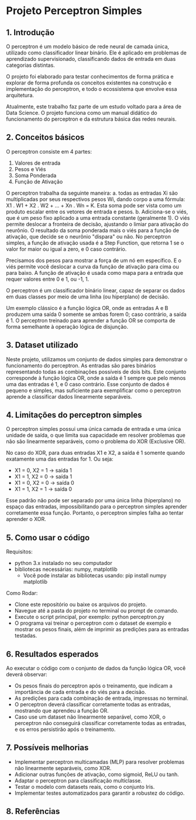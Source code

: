 # Projeto Perceptron Simples

## 1. Introdução
O perceptron é um modelo básico de rede neural de camada única, utilizado como classificador linear binário. Ele é aplicado em problemas de aprendizado supervisionado, classificando dados de entrada em duas categorias distintas.

O projeto foi elaborado para testar conhecimentos de forma prática e explorar de forma profunda os conceitos existentes na construção e implementação do perceptron, e todo o ecossistema que envolve essa arquitetura.

Atualmente, este trabalho faz parte de um estudo voltado para a área de Data Science. O projeto funciona como um manual didático do funcionamento do perceptron e da estrutura básica das redes neurais.

## 2. Conceitos básicos
O perceptron consiste em 4 partes:
1. Valores de entrada
2. Pesos e Viés
3. Soma Ponderada
4. Função de Ativação

O perceptron trabalha da seguinte maneira:
a. todas as entradas Xi são multiplicadas por seus respectivos pesos Wi, dando corpo a uma fórmula: X1 . W1 + X2 . W2 + ... + Xn . Wn = K. Esta soma pode ser vista como um produto escalar entre os vetores de entrada e pesos.
b. Adiciona-se o viés, que é um peso fixo aplicado a uma entrada constante (geralmente 1). O viés permite deslocar a fronteira de decisão, ajustando o limiar para ativação do neurônio. O resultado da soma ponderada mais o viés para a função de ativação, que decide se o neurônio "dispara" ou não. No perceptron simples, a função de ativação usada é a Step Function, que retorna 1 se o valor for maior ou igual a zero, e 0 caso contrário.

Precisamos dos pesos para mostrar a força de um nó em específico. E o viés permite você deslocar a curva da função de ativação para cima ou para baixo. A função de ativação é usada como mapa para a entrada que requer valores entre 0 e 1, ou -1, 1.

O perceptron é um classificador binário linear, capaz de separar os dados em duas classes por meio de uma linha (ou hiperplano) de decisão.

Um exemplo clássico é a função lógica OR, onde as entradas A e B produzem uma saída 0 somente se ambas forem 0; caso contrário, a saída é 1. O perceptron treinado para aprender a função OR se comporta de forma semelhante à operação lógica de disjunção.

## 3. Dataset utilizado
Neste projeto, utilizamos um conjunto de dados simples para demonstrar o funcionamento do perceptron. As entradas são pares binários representando todas as combinações possíveis de dois bits. Este conjunto corresponde à função lógica OR, onde a saída é 1 sempre que pelo menos uma das entradas é 1, e 0 caso contrário. Esse conjunto de dados é pequeno e simples, mas suficiente para exemplificar como o perceptron aprende a classificar dados linearmente separáveis.

## 4. Limitações do perceptron simples
O perceptron simples possui uma única camada de entrada e uma única unidade de saída, o que limita sua capacidade em resolver problemas que não são linearmente separáveis, como o problema do XOR (Exclusive OR).

No caso do XOR, para duas entradas X1 e X2, a saída é 1 somente quando exatamente uma das entradas for 1. Ou seja:
- X1 = 0, X2 = 1 -> saída 1
- X1 = 1, X2 = 0 -> saída 1
- X1 = 0, X2 = 0 -> saída 0
- X1 = 1, X2 = 1 -> saída 0

Esse padrão não pode ser separado por uma única linha (hiperplano) no espaço das entradas, impossibilitando para o perceptron simples aprender corretamente essa função. Portanto, o perceptron simples falha ao tentar aprender o XOR.

## 5. Como usar o código
Requisitos:
- python 3.x instalado no seu computador
- bibliotecas necessárias: numpy, matplotlib
  - Você pode instalar as bibliotecas usando: pip install numpy matplotlib

Como Rodar:
- Clone este repositório ou baixe os arquivos do projeto.
- Navegue até a pasta do projeto no terminal ou prompt de comando.
- Execute o script principal, por exemplo: python perceptron.py
- O programa vai treinar o perceptron com o dataset de exemplo e mostrar os pesos finais, além de imprimir as predições para as entradas testadas.

## 6. Resultados esperados
Ao executar o código com o conjunto de dados da função lógica OR, você deverá observar:
- Os pesos finais do perceptron após o treinamento, que indicam a importância de cada entrada e do viés para a decisão.
- As predições para cada combinação de entrada, impressas no terminal.
- O perceptron deverá classificar corretamente todas as entradas, mostrando que aprendeu a função OR.
- Caso use um dataset não linearmente separável, como XOR, o perceptron não conseguirá classificar corretamente todas as entradas, e os erros persistirão após o treinamento.

## 7. Possíveis melhorias
- Implementar perceptron multicamadas (MLP) para resolver problemas não linearmente separáveis, como XOR.
- Adicionar outras funções de ativação, como sigmoid, ReLU ou tanh.
- Adaptar o perceptron para classificação multiclasse.
- Testar o modelo com datasets reais, como o conjunto Iris.
- Implementar testes automatizados para garantir a robustez do código.



## 8. Referências
